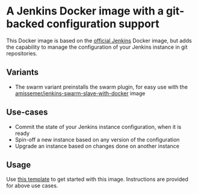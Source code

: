 A Jenkins Docker image with a git-backed configuration support
=======

This Docker image is based on the [official Jenkins](https://hub.docker.com/_/jenkins/) Docker image, but adds the capability to manage the configuration of your Jenkins instance in git repositories.

Variants
----
 * The swarm variant preinstalls the swarm plugin, for easy use with the [amissemer/jenkins-swarm-slave-with-docker](https://hub.docker.com/r/amissemer/jenkins-swarm-slave-with-docker) image

Use-cases
---------
 * Commit the state of your Jenkins instance configuration, when it is ready
 * Spin-off a new instance based on any version of the configuration
 * Upgrade an instance based on changes done on another instance

Usage
-----

Use [this template](https://github.com/amissemer/jenkins-config-template) to get started with this image. Instructions are provided for above use cases.